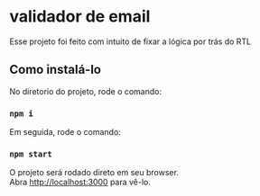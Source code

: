 # validador de email

Esse projeto foi feito com intuito de fixar a lógica por trás do RTL 

## Como instalá-lo

No diretorio do projeto, rode o comando:

### `npm i`

Em seguida, rode o comando:

### `npm start`

O projeto será rodado direto em seu browser.\
Abra [http://localhost:3000](http://localhost:3000) para vê-lo.
